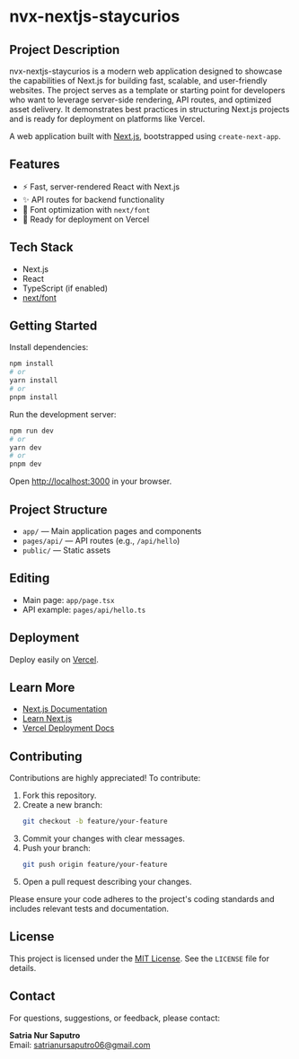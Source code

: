 # nvx-nextjs-staycurios

## Project Description

nvx-nextjs-staycurios is a modern web application designed to showcase the capabilities of Next.js for building fast,
scalable, and user-friendly websites. The project serves as a template or starting point for developers who want to
leverage server-side rendering, API routes, and optimized asset delivery. It demonstrates best practices in structuring
Next.js projects and is ready for deployment on platforms like Vercel.

A web application built with [Next.js](https://nextjs.org/), bootstrapped using `create-next-app`.

## Features

- ⚡ Fast, server-rendered React with Next.js
- ✨ API routes for backend functionality
- 🎨 Font optimization with `next/font`
- 🚀 Ready for deployment on Vercel

## Tech Stack

- Next.js
- React
- TypeScript (if enabled)
- [next/font](https://nextjs.org/docs/basic-features/font-optimization)

## Getting Started

Install dependencies:

```bash
npm install
# or
yarn install
# or
pnpm install
```

Run the development server:

```bash
npm run dev
# or
yarn dev
# or
pnpm dev
```

Open [http://localhost:3000](http://localhost:3000) in your browser.

## Project Structure

- `app/` — Main application pages and components
- `pages/api/` — API routes (e.g., `/api/hello`)
- `public/` — Static assets

## Editing

- Main page: `app/page.tsx`
- API example: `pages/api/hello.ts`

## Deployment

Deploy easily on [Vercel](https://vercel.com/).

## Learn More

- [Next.js Documentation](https://nextjs.org/docs)
- [Learn Next.js](https://nextjs.org/learn)
- [Vercel Deployment Docs](https://nextjs.org/docs/deployment)

## Contributing

Contributions are highly appreciated! To contribute:

1. Fork this repository.
2. Create a new branch:
   ```bash
   git checkout -b feature/your-feature
   ```
3. Commit your changes with clear messages.
4. Push your branch:
   ```bash
   git push origin feature/your-feature
   ```
5. Open a pull request describing your changes.

Please ensure your code adheres to the project's coding standards and includes relevant tests and documentation.

## License

This project is licensed under the [MIT License](https://opensource.org/license/mit). See the `LICENSE` file for
details.

## Contact

For questions, suggestions, or feedback, please contact:

**Satria Nur Saputro**  
Email: [satrianursaputro06@gmail.com](mailto:satrianursaputro06@gmail.com)
